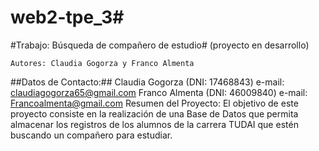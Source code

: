 # web2-tpe_3#

#Trabajo: Búsqueda de compañero de estudio#
(proyecto en desarrollo)

    Autores: Claudia Gogorza y Franco Almenta

##Datos de Contacto:##
Claudia Gogorza (DNI: 17468843)
e-mail: claudiagogorza65@gmail.com
Franco Almenta (DNI: 46009840)
e-mail: Francoalmenta@gmail.com
Resumen del Proyecto:
El objetivo de este proyecto consiste en la realización de una Base de Datos que permita almacenar 
los registros de los alumnos de la carrera TUDAI que estén buscando un compañero para estudiar.
